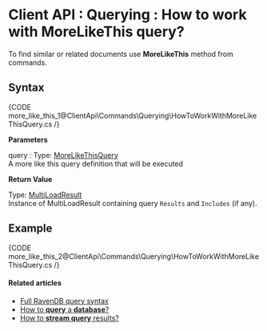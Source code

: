 # Client API : Querying : How to work with MoreLikeThis query?

To find similar or related documents use **MoreLikeThis** method from commands.

## Syntax

{CODE more_like_this_1@ClientApi\Commands\Querying\HowToWorkWithMoreLikeThisQuery.cs /}

**Parameters**

query
:   Type: [MoreLikeThisQuery]()   
A more like this query definition that will be executed

**Return Value**

Type: [MultiLoadResult]()   
Instance of MultiLoadResult containing query `Results` and `Includes` (if any).

## Example

{CODE more_like_this_2@ClientApi\Commands\Querying\HowToWorkWithMoreLikeThisQuery.cs /}

#### Related articles

- [Full RavenDB query syntax](../../../Indexes/full-query-syntax)   
- [How to **query** a **database**?](../../../client-api/commands/querying/how-to-query-a-database)   
- [How to **stream query** results?](../../../client-api/commands/querying/how-to-stream-query-results)   